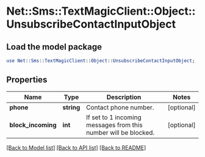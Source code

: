 # Net::Sms::TextMagicClient::Object::UnsubscribeContactInputObject

## Load the model package
```perl
use Net::Sms::TextMagicClient::Object::UnsubscribeContactInputObject;
```

## Properties
Name | Type | Description | Notes
------------ | ------------- | ------------- | -------------
**phone** | **string** | Contact phone number. | [optional] 
**block_incoming** | **int** | If set to 1 incoming messages from this number will be blocked. | [optional] 

[[Back to Model list]](../README.md#documentation-for-models) [[Back to API list]](../README.md#documentation-for-api-endpoints) [[Back to README]](../README.md)


